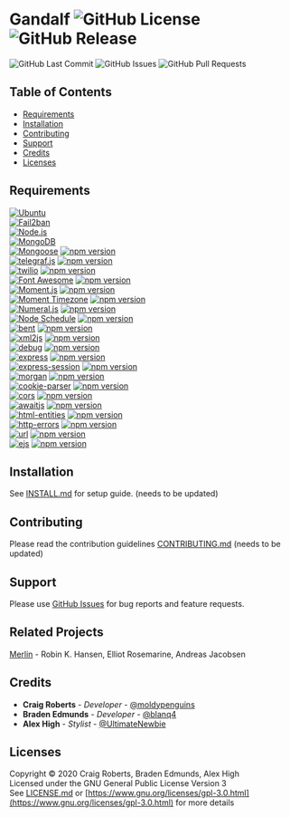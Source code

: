 # Gandalf ![GitHub License](https://img.shields.io/github/license/moldypenguins/Gandalf?style=flat-square&logo=GNU) ![GitHub Release](https://img.shields.io/github/v/release/moldypenguins/Gandalf?style=flat-square&include_prereleases&logo=GitHub)
![GitHub Last Commit](https://img.shields.io/github/last-commit/moldypenguins/Gandalf?style=for-the-badge&logo=GitHub)
![GitHub Issues](https://img.shields.io/github/issues-raw/moldypenguins/Gandalf?style=for-the-badge&logo=GitHub)
![GitHub Pull Requests](https://img.shields.io/github/issues-pr-raw/moldypenguins/Gandalf?style=for-the-badge&logo=GitHub)

## Table of Contents
* [Requirements](#requirements)
* [Installation](#installation)
* [Contributing](#contributing)
* [Support](#support)
* [Credits](#credits)
* [Licenses](#licenses)

## Requirements
[![Ubuntu](https://img.shields.io/static/v1?style=for-the-badge&logo=Ubuntu&label=Ubuntu&message=v20.04&color=E95420)](https://ubuntu.com/)  
[![Fail2ban](https://img.shields.io/static/v1?style=for-the-badge&logo=Linux&label=Fail2ban&message=v0.11.1&color=FCC624)](https://www.fail2ban.org/)  
[![Node.js](https://img.shields.io/static/v1?style=for-the-badge&logo=Node.js&label=Node.js&message=v10.19.0&color=339933)](https://nodejs.org/)  
[![MongoDB](https://img.shields.io/static/v1?style=for-the-badge&logo=MongoDB&label=MongoDB&message=v4.2&color=47A248)](https://www.mongodb.com/)  
[![Mongoose](https://img.shields.io/static/v1?style=for-the-badge&logo=NPM&label=Mongoose%20ODM&message=v5.9.3&color=800800)](https://mongoosejs.com/) [![npm version](https://img.shields.io/npm/v/mongoose?style=for-the-badge&color=800800)](https://www.npmjs.com/package/mongoose)  
[![telegraf.js](https://img.shields.io/static/v1?style=for-the-badge&logo=NPM&label=telegraf.js&message=v3.36.0&color=E74625)](https://telegraf.js.org/) [![npm version](https://img.shields.io/npm/v/telegraf?style=for-the-badge&color=E74625)](https://www.npmjs.com/package/telegraf)  
[![twilio](https://img.shields.io/static/v1?style=for-the-badge&logo=NPM&label=twilio&message=v3.43.0&color=f22f46)](https://github.com/twilio/twilio-node) [![npm version](https://img.shields.io/npm/v/twilio?style=for-the-badge&color=f22f46)](https://www.npmjs.com/package/twilio)  
[![Font Awesome](https://img.shields.io/static/v1?style=for-the-badge&logo=NPM&label=Font%20Awesome&message=v5.14.0&color=339af0)](https://fontawesome.com/) [![npm version](https://img.shields.io/npm/v/%40fortawesome/fontawesome-free?style=for-the-badge&color=339af0)](https://www.npmjs.com/package/%40fortawesome/fontawesome-free)  
[![Moment.js](https://img.shields.io/static/v1?style=for-the-badge&logo=NPM&label=Moment.js&message=v2.24.0&color=222222)](https://momentjs.com/) [![npm version](https://img.shields.io/npm/v/moment?style=for-the-badge&color=222222)](https://www.npmjs.com/package/moment)  
[![Moment Timezone](https://img.shields.io/static/v1?style=for-the-badge&logo=NPM&label=Moment%20Timezone&message=0.5.28&color=4e7cad)](https://momentjs.com/timezone) [![npm version](https://img.shields.io/npm/v/moment-timezone?style=for-the-badge&color=4e7cad)](https://www.npmjs.com/package/moment-timezone)  
[![Numeral.js](https://img.shields.io/static/v1?style=for-the-badge&logo=NPM&label=Numeral.js&message=v2.0.6&color=ff6a00)](https://numeraljs.com/) [![npm version](https://img.shields.io/npm/v/numeral?style=for-the-badge&color=ff6a00)](https://www.npmjs.com/package/numeral)  
[![Node Schedule](https://img.shields.io/static/v1?style=for-the-badge&logo=NPM&label=Node%20Schedule&message=v1.3.2&color=CB3837)](https://github.com/node-schedule/node-schedule) [![npm version](https://img.shields.io/npm/v/node-schedule?style=for-the-badge&color=CB3837)](https://www.npmjs.com/package/node-schedule)  
[![bent](https://img.shields.io/static/v1?style=for-the-badge&logo=NPM&label=bent&message=v7.1.2&color=CB3837)](https://github.com/mikeal/bent) [![npm version](https://img.shields.io/npm/v/bent?style=for-the-badge&color=CB3837)](https://www.npmjs.com/package/bent)  
[![xml2js](https://img.shields.io/static/v1?style=for-the-badge&logo=NPM&label=xml2js&message=v0.4.23&color=CB3837)](https://github.com/Leonidas-from-XIV/node-xml2js) [![npm version](https://img.shields.io/npm/v/xml2js?style=for-the-badge&color=CB3837)](https://www.npmjs.com/package/xml2js)  
[![debug](https://img.shields.io/static/v1?style=for-the-badge&logo=NPM&label=debug&message=v2.6.9&color=CB3837)](https://github.com/visionmedia/debug) [![npm version](https://img.shields.io/npm/v/debug?style=for-the-badge&color=CB3837)](https://www.npmjs.com/package/debug)  
[![express](https://img.shields.io/static/v1?style=for-the-badge&logo=NPM&label=express&message=v4.16.1&color=CB3837)](https://expressjs.com/) [![npm version](https://img.shields.io/npm/v/express?style=for-the-badge&color=CB3837)](https://www.npmjs.com/package/express)  
[![express-session](https://img.shields.io/static/v1?style=for-the-badge&logo=NPM&label=express-session&message=v1.17.0&color=CB3837)](https://github.com/expressjs/session) [![npm version](https://img.shields.io/npm/v/express-session?style=for-the-badge&color=CB3837)](https://www.npmjs.com/package/express-session)  
[![morgan](https://img.shields.io/static/v1?style=for-the-badge&logo=NPM&label=morgan&message=v1.9.1&color=CB3837)](https://github.com/expressjs/morgan) [![npm version](https://img.shields.io/npm/v/morgan?style=for-the-badge&color=CB3837)](https://www.npmjs.com/package/morgan)  
[![cookie-parser](https://img.shields.io/static/v1?style=for-the-badge&logo=NPM&label=cookie-parser&message=v1.4.4&color=CB3837)](https://github.com/expressjs/cookie-parser) [![npm version](https://img.shields.io/npm/v/cookie-parser?style=for-the-badge&color=CB3837)](https://www.npmjs.com/package/cookie-parser)  
[![cors](https://img.shields.io/static/v1?style=for-the-badge&logo=NPM&label=cors&message=v2.8.5&color=CB3837)](https://github.com/expressjs/cors) [![npm version](https://img.shields.io/npm/v/cors?style=for-the-badge&color=CB3837)](https://www.npmjs.com/package/cors)  
[![awaitjs](https://img.shields.io/static/v1?style=for-the-badge&logo=NPM&label=awaitjs&message=v0.5.0&color=CB3837)](https://github.com/vkarpov15/awaitjs-express) [![npm version](https://img.shields.io/npm/v/%40awaitjs/express?style=for-the-badge&color=CB3837)](https://www.npmjs.com/package/%40awaitjs/express)  
[![html-entities](https://img.shields.io/static/v1?style=for-the-badge&logo=NPM&label=html-entities&message=v1.2.1&color=CB3837)](https://github.com/mdevils/html-entities) [![npm version](https://img.shields.io/npm/v/html-entities?style=for-the-badge&color=CB3837)](https://www.npmjs.com/package/html-entities)  
[![http-errors](https://img.shields.io/static/v1?style=for-the-badge&logo=NPM&label=http-errors&message=v1.9.1&color=CB3837)](https://github.com/jshttp/http-errors) [![npm version](https://img.shields.io/npm/v/http-errors?style=for-the-badge&color=CB3837)](https://www.npmjs.com/package/http-errors)  
[![url](https://img.shields.io/static/v1?style=for-the-badge&logo=NPM&label=url&message=v0.11.0&color=CB3837)](https://github.com/defunctzombie/node-url) [![npm version](https://img.shields.io/npm/v/url?style=for-the-badge&color=CB3837)](https://www.npmjs.com/package/url)  
[![ejs](https://img.shields.io/static/v1?style=for-the-badge&logo=NPM&label=EJS&message=v3.1.5&color=CB3837)](https://github.com/mde/ejs) [![npm version](https://img.shields.io/npm/v/ejs?style=for-the-badge&color=CB3837)](https://www.npmjs.com/package/ejs)  



## Installation
See [INSTALL.md](INSTALL.md) for setup guide. (needs to be updated)


## Contributing
Please read the contribution guidelines [CONTRIBUTING.md](CONTRIBUTING.md) (needs to be updated)


## Support
Please use [GitHub Issues](https://github.com/moldypenguins/Gandalf/issues) for bug reports and feature requests.


## Related Projects
[Merlin](https://github.com/ellonweb/merlin) - Robin K. Hansen, Elliot Rosemarine, Andreas Jacobsen


## Credits
* **Craig Roberts** - *Developer* - [@moldypenguins](https://t.me/moldypenguins)
* **Braden Edmunds** - *Developer* - [@blanq4](https://t.me/blanq4)
* **Alex High** - *Stylist* - [@UltimateNewbie](https://t.me/UltimateNewbie)


## Licenses
Copyright © 2020 Craig Roberts, Braden Edmunds, Alex High  
Licensed under the GNU General Public License Version 3  
See [LICENSE.md](LICENSE.md) or [https://www.gnu.org/licenses/gpl-3.0.html](https://www.gnu.org/licenses/gpl-3.0.html) for more details

